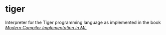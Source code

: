 # tiger

Interpreter for the Tiger programming language as implemented in the book _[Modern
Compiler Implementation in ML](https://www.cs.princeton.edu/~appel/modern/ml/)_
